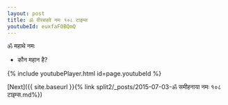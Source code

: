 ```yaml
---
layout: post
title: ॐ वीरबाहवे नमः १०८ टाइम्स
youtubeId: euxfaF0BQmQ
---
```

 
 
 ॐ महाथे नमः  
 
 -  कौन महान है? 
 
  
 
  
 
 
 
 
 
 


{% include youtubePlayer.html id=page.youtubeId %}
 
[Next]({{ site.baseurl }}{% link  split2/_posts/2015-07-03-ॐ समीहनाया नमः १०८ टाइम्स.md%})
 
